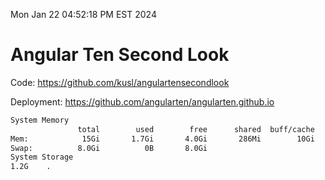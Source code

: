 Mon Jan 22 04:52:18 PM EST 2024

# Angular Ten Second Look

Code: https://github.com/kusl/angulartensecondlook

Deployment: https://github.com/angularten/angularten.github.io

```bash
System Memory
               total        used        free      shared  buff/cache   available
Mem:            15Gi       1.7Gi       4.0Gi       286Mi        10Gi        13Gi
Swap:          8.0Gi          0B       8.0Gi
System Storage
1.2G	.
